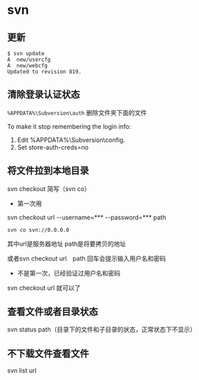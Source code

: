 # svn

## 更新

```
$ svn update
A  new/usercfg
A  new/webcfg
Updated to revision 819.
```

## 清除登录认证状态

`%APPDATA%\Subversion\auth` 删除文件夹下面的文件

To make it stop remembering the login info:

1. Edit %APPDATA%\Subversion\config.
2. Set store-auth-creds=no


## 将文件拉到本地目录

svn checkout 简写（svn co）

- 第一次用

svn checkout url --username=*** --password=*** path

`svn co svn://0.0.0.0`

其中url是服务器地址 path是将要拷贝的地址

或者svn checkout url　path 回车会提示输入用户名和密码

- 不是第一次，已经验证过用户名和密码

svn checkout url 就可以了

## 查看文件或者目录状态

svn status path（目录下的文件和子目录的状态，正常状态下不显示）

## 不下载文件查看文件

svn list url